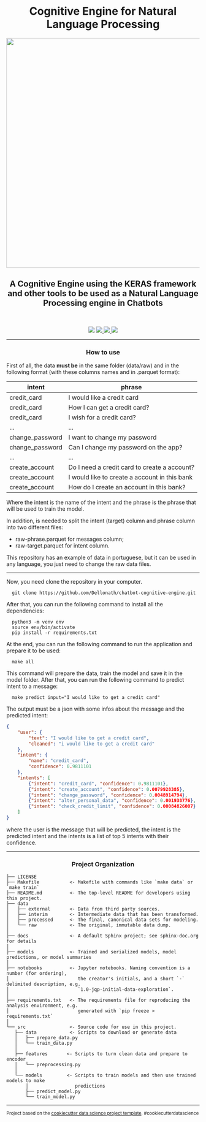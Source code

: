 <h1 align="center">
    Cognitive Engine for Natural Language Processing
</h1>

<p align="center">
    <img width=600px src="https://user-images.githubusercontent.com/56659549/171969411-476203ab-d016-4946-a163-ee8b1f6de37d.jpg">
</p>

<h2 align="center">
    A Cognitive Engine using the KERAS framework and other tools to be used as a Natural Language Processing engine in Chatbots
</h2>

<br>

<p align="center">
  <img src="https://img.shields.io/badge/progress-100%25-important.svg?color=greeb&style=for-the-badge">
  <a href="https://github.com/Dellonath/SKADI/blob/main/LICENSE">
    <img src="https://img.shields.io/apm/l/vim-mode?color=greeb&style=for-the-badge">
  </a>
  <a href="https://github.com/Dellonath/chatbot-cognitive-engine/stargazers">
    <img src="https://img.shields.io/github/stars/Dellonath/chatbot-cognitive-engine?color=greeb&style=for-the-badge">
  </a> 
  <a href="https://github.com/Dellonath/chatbot-cognitive-engine/network/members">
    <img src="https://img.shields.io/github/forks/Dellonath/chatbot-cognitive-engine?color=greeb&style=for-the-badge">
  </a>
</p>

__________
 
<h3 align="center">
    How to use
</h3>

First of all, the data <b>must be</b> in the same folder (data/raw) and in the following format (with these columns names and in .parquet format):

| intent  | phrase |
| ------------- | ------------- |
| credit_card  | I would like a credit card  |
| credit_card  | How I can get a credit card?  |
| credit_card  | I wish for a credit card?  |
| ...  | ...  |
| change_password  | I want to change my password  |
| change_password  | Can I change my password on the app?  |
| ...  | ...  |
| create_account  | Do I need a credit card to create a account? |
| create_account  | I would like to create a account in this bank |
| create_account  | How do I create an account in this bank? |

Where the intent is the name of the intent and the phrase is the phrase that will be used to train the model. 

In addition, is needed to split the intent (target) column and phrase column into two different files:
*  raw-phrase.parquet for messages column;
*  raw-target.parquet for intent column.

This repository has an example of data in portuguese, but it can be used in any language, you just need to change the raw data files.
_____________

Now, you need clone the repository in your computer.

```terminal
  git clone https://github.com/Dellonath/chatbot-cognitive-engine.git
```

After that, you can run the following command to install all the dependencies:
  
```terminal
  python3 -m venv env 
  source env/bin/activate
  pip install -r requirements.txt
```

At the end, you can run the following command to run the application and prepare it to be used:
```terminal
  make all
```

This command will prepare the data, train the model and save it in the model folder. After that, you can run the following command to predict intent to a message:

```terminal
  make predict input="I would like to get a credit card"
```

The output must be a json with some infos about the message and the predicted intent:
```json
{
    "user": {
        "text": "I would like to get a credit card", 
        "cleaned": "i would like to get a credit card"
    }, 
    "intent": {
        "name": "credit_card", 
        "confidence": 0.9811101
    }, 
    "intents": [
        {"intent": "credit_card", "confidence": 0.9811101}, 
        {"intent": "create_account", "confidence": 0.0079928385}, 
        {"intent": "change_password", "confidence": 0.0048914794}, 
        {"intent": "alter_personal_data", "confidence": 0.001938776}, 
        {"intent": "check_credit_limit", "confidence": 0.00084826007}
    ]
}
```

where the user is the message that will be predicted, the intent is the predicted intent and the intents is a list of top 5 intents with their confidence.
_____________
 
<h3 align="center">
    Project Organization
</h3>

    ├── LICENSE
    ├── Makefile           <- Makefile with commands like `make data` or `make train`
    ├── README.md          <- The top-level README for developers using this project.
    ├── data
    │   ├── external       <- Data from third party sources.
    │   ├── interim        <- Intermediate data that has been transformed.
    │   ├── processed      <- The final, canonical data sets for modeling.
    │   └── raw            <- The original, immutable data dump.
    │
    ├── docs               <- A default Sphinx project; see sphinx-doc.org for details
    │
    ├── models             <- Trained and serialized models, model predictions, or model summaries
    │
    ├── notebooks          <- Jupyter notebooks. Naming convention is a number (for ordering),
    │                         the creator's initials, and a short `-` delimited description, e.g.
    │                         `1.0-jqp-initial-data-exploration`.
    │
    ├── requirements.txt   <- The requirements file for reproducing the analysis environment, e.g.
    │                         generated with `pip freeze > requirements.txt`
    │
    └── src                <- Source code for use in this project.
       ├── data            <- Scripts to download or generate data
       │   ├── prepare_data.py
       │   └── train_data.py
       │
       ├── features       <- Scripts to turn clean data and prepare to encoder
       │   └── preprocessing.py
       │
       └── models         <- Scripts to train models and then use trained models to make
           │                 predictions
           ├── predict_model.py
           └── train_model.py
    


--------

<p><small>Project based on the <a target="_blank" href="https://drivendata.github.io/cookiecutter-data-science/">cookiecutter data science project template</a>. #cookiecutterdatascience</small></p>
